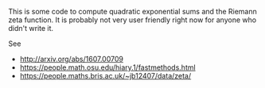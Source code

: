 This is some code to compute quadratic exponential sums and the Riemann zeta
function. It is probably not very user friendly right now for anyone who
didn't write it.

See

- http://arxiv.org/abs/1607.00709
- https://people.math.osu.edu/hiary.1/fastmethods.html
- https://people.maths.bris.ac.uk/~jb12407/data/zeta/
